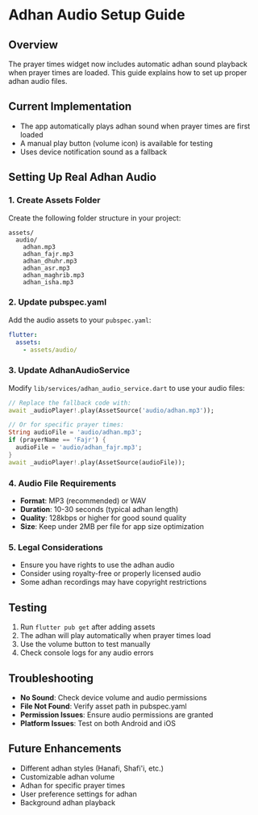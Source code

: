 # Adhan Audio Setup Guide

## Overview
The prayer times widget now includes automatic adhan sound playback when prayer times are loaded. This guide explains how to set up proper adhan audio files.

## Current Implementation
- The app automatically plays adhan sound when prayer times are first loaded
- A manual play button (volume icon) is available for testing
- Uses device notification sound as a fallback

## Setting Up Real Adhan Audio

### 1. Create Assets Folder
Create the following folder structure in your project:
```
assets/
  audio/
    adhan.mp3
    adhan_fajr.mp3
    adhan_dhuhr.mp3
    adhan_asr.mp3
    adhan_maghrib.mp3
    adhan_isha.mp3
```

### 2. Update pubspec.yaml
Add the audio assets to your `pubspec.yaml`:
```yaml
flutter:
  assets:
    - assets/audio/
```

### 3. Update AdhanAudioService
Modify `lib/services/adhan_audio_service.dart` to use your audio files:

```dart
// Replace the fallback code with:
await _audioPlayer!.play(AssetSource('audio/adhan.mp3'));

// Or for specific prayer times:
String audioFile = 'audio/adhan.mp3';
if (prayerName == 'Fajr') {
  audioFile = 'audio/adhan_fajr.mp3';
}
await _audioPlayer!.play(AssetSource(audioFile));
```

### 4. Audio File Requirements
- **Format**: MP3 (recommended) or WAV
- **Duration**: 10-30 seconds (typical adhan length)
- **Quality**: 128kbps or higher for good sound quality
- **Size**: Keep under 2MB per file for app size optimization

### 5. Legal Considerations
- Ensure you have rights to use the adhan audio
- Consider using royalty-free or properly licensed audio
- Some adhan recordings may have copyright restrictions

## Testing
1. Run `flutter pub get` after adding assets
2. The adhan will play automatically when prayer times load
3. Use the volume button to test manually
4. Check console logs for any audio errors

## Troubleshooting
- **No Sound**: Check device volume and audio permissions
- **File Not Found**: Verify asset path in pubspec.yaml
- **Permission Issues**: Ensure audio permissions are granted
- **Platform Issues**: Test on both Android and iOS

## Future Enhancements
- Different adhan styles (Hanafi, Shafi'i, etc.)
- Customizable adhan volume
- Adhan for specific prayer times
- User preference settings for adhan
- Background adhan playback
